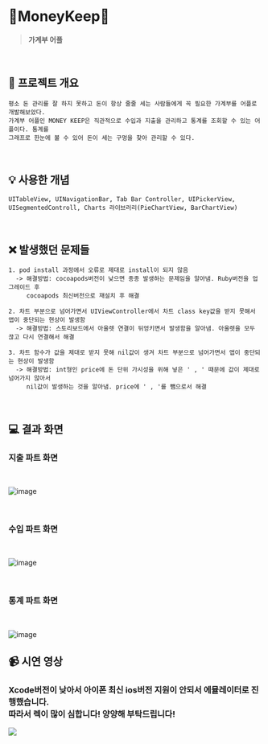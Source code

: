 
  # 💸MoneyKeep💸
  > **가계부 어플**


<br/>


## 📌 프로젝트 개요
```
평소 돈 관리를 잘 하지 못하고 돈이 항상 줄줄 세는 사람들에게 꼭 필요한 가계부를 어플로 개발해보았다. 
가계부 어플인 MONEY KEEP은 직관적으로 수입과 지출을 관리하고 통계를 조회할 수 있는 어플이다. 통계를
그래프로 한눈에 볼 수 있어 돈이 세는 구멍을 찾아 관리할 수 있다.
```
</br>

## 💡 사용한 개념
```
UITableView, UINavigationBar, Tab Bar Controller, UIPickerView, 
UISegmentedControll, Charts 라이브러리(PieChartView, BarChartView)
```
</br>

## ❌ 발생했던 문제들
```
1. pod install 과정에서 오류로 제대로 install이 되지 않음
  -> 해결방법: cocoapods버전이 낮으면 종종 발생하는 문제임을 알아냄. Ruby버전을 업그레이드 후
     cocoapods 최신버전으로 재설치 후 해결

2. 차트 부분으로 넘어가면서 UIViewController에서 차트 class key값을 받지 못해서 앱이 중단되는 현상이 발생함
  -> 해결방법: 스토리보드에서 아울렛 연결이 뒤엉키면서 발생함을 알아냄. 아울렛을 모두 끊고 다시 연결해서 해결

3. 차트 함수가 값을 제대로 받지 못해 nil값이 생겨 차트 부분으로 넘어가면서 앱이 중단되는 현상이 발생함
  -> 해결방법: int형인 price에 돈 단위 가시성을 위해 넣은 ' , ' 때문에 값이 제대로 넘어가지 않아서
     nil값이 발생하는 것을 알아냄. price에 ' , '를 뺌으로서 해결
```
</br>

## 💻 결과 화면

### 지출 파트 화면

</br>

![image](https://github.com/hs-1971467-jungchulHwang/IOS_Final_Project/assets/115887505/2535f073-f5b6-4e07-a68d-b4d4a3bf6c78)

</br>


### 수입 파트 화면

</br>
  
![image](https://github.com/hs-1971467-jungchulHwang/IOS_Final_Project/assets/115887505/7169a379-bb22-4d6c-80fc-dd12f0472a06)

</br>
</details>

### 통계 파트 화면

</br>

![image](https://github.com/hs-1971467-jungchulHwang/IOS_Final_Project/assets/115887505/16414af9-87a2-4066-906c-1fda920aad4e)
</br>

## 📹 시연 영상

### Xcode버전이 낮아서 아이폰 최신 ios버전 지원이 안되서 에뮬레이터로 진행했습니다.</br> 따라서 렉이 많이 심합니다! 양양해 부탁드립니다!
[<img src="https://img.shields.io/badge/YouTube-FF0000?style=for-the-badge&logo=youtube&logoColor=white">
](https://youtu.be/G8HCprMc6s8)
<br/>
